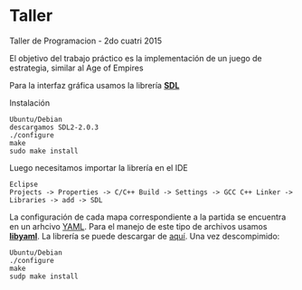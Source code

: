 # Taller
Taller de Programacion - 2do cuatri 2015

El objetivo del trabajo práctico es la implementación de un juego de estrategia, similar al Age of Empires

Para la interfaz gráfica usamos la librería [**SDL**](https://www.libsdl.org/download-2.0.php)

Instalación
```	
Ubuntu/Debian
descargamos SDL2-2.0.3
./configure
make
sudo make install
```
Luego necesitamos importar la librería en el IDE
```
Eclipse
Projects -> Properties -> C/C++ Build -> Settings -> GCC C++ Linker -> Libraries -> add -> SDL
```

La configuración de cada mapa correspondiente a la partida se encuentra en un arhcivo [YAML](http://yaml.org/). Para el manejo de este tipo de archivos usamos [**libyaml**](http://pyyaml.org/wiki/LibYAML). La librería se puede descargar de [aquí](http://pyyaml.org/download/libyaml/yaml-0.1.5.tar.gz.). Una vez descompimido:
```
Ubuntu/Debian
./configure
make
sudp make install
```